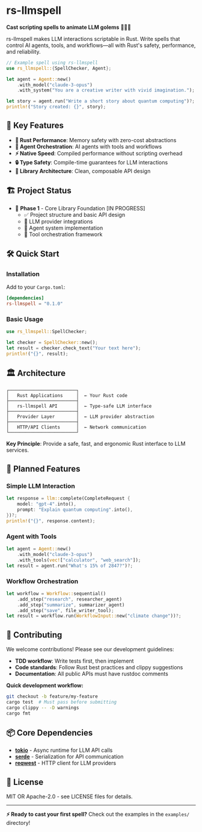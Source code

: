 # rs-llmspell

**Cast scripting spells to animate LLM golems** 🧙‍♂️✨

rs-llmspell makes LLM interactions scriptable in Rust. Write spells that control AI agents, tools, and workflows—all with Rust's safety, performance, and reliability.

```rust
// Example spell using rs-llmspell
use rs_llmspell::{SpellChecker, Agent};

let agent = Agent::new()
    .with_model("claude-3-opus")
    .with_system("You are a creative writer with vivid imagination.");

let story = agent.run("Write a short story about quantum computing")?;
println!("Story created: {}", story);
```

## 🚀 Key Features

- **🦀 Rust Performance**: Memory safety with zero-cost abstractions
- **🤖 Agent Orchestration**: AI agents with tools and workflows  
- **⚡ Native Speed**: Compiled performance without scripting overhead
- **🔒 Type Safety**: Compile-time guarantees for LLM interactions
- **🌉 Library Architecture**: Clean, composable API design

## 🏗️ Project Status

- 🚧 **Phase 1** - Core Library Foundation [IN PROGRESS]
  - ✅ Project structure and basic API design
  - 🔲 LLM provider integrations
  - 🔲 Agent system implementation
  - 🔲 Tool orchestration framework

## 🛠️ Quick Start

### Installation
Add to your `Cargo.toml`:
```toml
[dependencies]
rs-llmspell = "0.1.0"
```

### Basic Usage
```rust
use rs_llmspell::SpellChecker;

let checker = SpellChecker::new();
let result = checker.check_text("Your text here");
println!("{}", result);
```

## 🏛️ Architecture

```
┌─────────────────────────┐
│   Rust Applications     │  ← Your Rust code
├─────────────────────────┤
│   rs-llmspell API       │  ← Type-safe LLM interface
├─────────────────────────┤  
│   Provider Layer        │  ← LLM provider abstraction
├─────────────────────────┤
│   HTTP/API Clients      │  ← Network communication
└─────────────────────────┘
```

**Key Principle**: Provide a safe, fast, and ergonomic Rust interface to LLM services.

## 🔮 Planned Features

### Simple LLM Interaction
```rust
let response = llm::complete(CompleteRequest {
    model: "gpt-4".into(),
    prompt: "Explain quantum computing".into(),
})?;
println!("{}", response.content);
```

### Agent with Tools
```rust
let agent = Agent::new()
    .with_model("claude-3-opus")
    .with_tools(vec!["calculator", "web_search"]);
let result = agent.run("What's 15% of 2847?")?;
```

### Workflow Orchestration
```rust
let workflow = Workflow::sequential()
    .add_step("research", researcher_agent)
    .add_step("summarize", summarizer_agent)
    .add_step("save", file_writer_tool);
let result = workflow.run(WorkflowInput::new("climate change"))?;
```

## 🤝 Contributing

We welcome contributions! Please see our development guidelines:

- **TDD workflow**: Write tests first, then implement
- **Code standards**: Follow Rust best practices and clippy suggestions
- **Documentation**: All public APIs must have rustdoc comments

**Quick development workflow:**
```bash
git checkout -b feature/my-feature
cargo test  # Must pass before submitting
cargo clippy -- -D warnings
cargo fmt
```

## 📦 Core Dependencies

- [**tokio**](https://tokio.rs/) - Async runtime for LLM API calls
- [**serde**](https://serde.rs/) - Serialization for API communication
- [**reqwest**](https://docs.rs/reqwest/) - HTTP client for LLM providers

## 📄 License

MIT OR Apache-2.0 - see LICENSE files for details.

---

**⚡ Ready to cast your first spell?** Check out the examples in the `examples/` directory!
